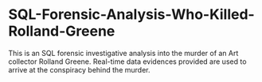 # SQL-Forensic-Analysis-Who-Killed-Rolland-Greene
This is an SQL forensic investigative analysis into the murder of an Art collector Rolland Greene. Real-time data evidences provided are used to arrive at the conspiracy behind the murder.
